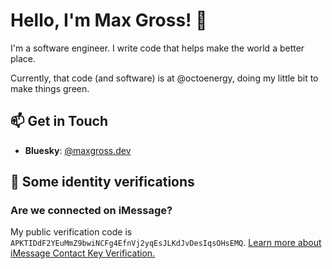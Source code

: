 # Hello, I'm Max Gross! 👋

I'm a software engineer. I write code that helps make the world a better place.

Currently, that code (and software) is at @octoenergy, doing my little bit to make things green.

## 📫 Get in Touch

- **Bluesky**: [@maxgross.dev](https://bsky.app/profile/maxgross.dev)

## 🪪 Some identity verifications

### Are we connected on iMessage? 

My public verification code is `APKTIDdF2YEuMmZ9bwiNCFg4EfnVj2yqEsJLKdJvDesIqsOHsEMQ`. [Learn more about iMessage Contact Key Verification.](https://support.apple.com/en-us/118246)
